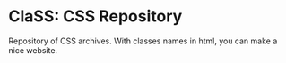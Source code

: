 # ClaSS: CSS Repository
Repository of CSS archives. With classes names in html, you can make a nice website.
